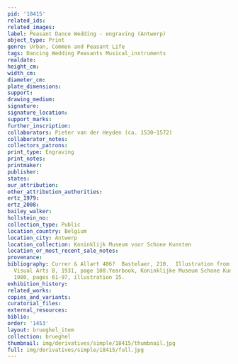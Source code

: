 ```yaml
---
pid: '18415'
related_ids: 
related_images: 
label: Peasant Dance Wedding - engraving (Antwerp)
object_type: Print
genre: Urban, Common and Peasant Life
tags: Dancing Wedding Peasants Musical_instruments
realdate: 
height_cm: 
width_cm: 
diameter_cm: 
plate_dimensions: 
support: 
drawing_medium: 
signature: 
signature_location: 
support_marks: 
further_inscription: 
collaborators: Pieter van der Heyden (ca. 1530–1572)
collaborator_notes: 
collectors_patrons: 
print_type: Engraving
print_notes: 
printmaker: 
publisher: 
states: 
our_attribution: 
other_attribution_authorities: 
ertz_1979: 
ertz_2008: 
bailey_walker: 
hollstein_no: 
collection_type: Public
location_country: Belgium
location_city: Antwerp
location_collection: Koninklijk Museum voor Schone Kunsten
location_or_most_recent_sale_notes: 
provenance: 
bibliography: Currer & Allart 406?  Bastelaer, 210.  Illustration from Monthly for
  Visual Arts 8, 1931, page 108.Yearbook, Koninklijke Museum Schone Kunsten, Antwerp,
  1980, pages 61-97, illustration 15.
exhibition_history: 
related_works: 
copies_and_variants: 
curatorial_files: 
external_resources: 
biblio: 
order: '1453'
layout: brueghel_item
collection: brueghel
thumbnail: img/derivatives/simple/18415/thumbnail.jpg
full: img/derivatives/simple/18415/full.jpg
---
```

